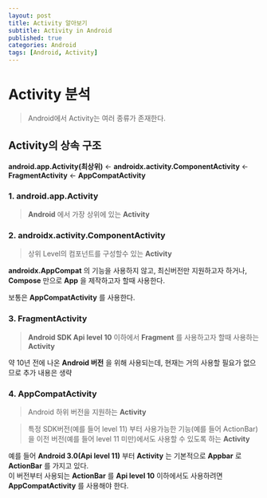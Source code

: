 ```yaml
---
layout: post
title: Activity 알아보기
subtitle: Activity in Android
published: true
categories: Android
tags: [Android, Activity]
---
```


Activity 분석
=============  

>Android에서 Activity는 여러 종류가 존재한다.


## Activity의 상속 구조  
  
__android.app.Activity(최상위)__  <-  __androidx.activity.ComponentActivity__  <-  __FragmentActivity__  <-  __AppCompatActivity__  
  
### 1. android.app.Activity  

> __Android__ 에서 가장 상위에 있는 __Activity__  
> 
### 2. androidx.activity.ComponentActivity  

> 상위 Level의 컴포넌트를 구성할수 있는 __Activity__  

__androidx.AppCompat__ 의 기능을 사용하지 않고, 최신버전만 지원하고자 하거나, __Compose__ 만으로 __App__ 을 제작하고자 할때 사용한다.  

보통은 __AppCompatActivity__ 를 사용한다.

### 3. FragmentActivity  

>__Android SDK Api level 10__ 이하에서 __Fragment__ 를 사용하고자 할때 사용하는 __Activity__  

약 10년 전에 나온 __Android 버전__ 을 위해 사용되는데, 현재는 거의 사용할 필요가 없으므로 추가 내용은 생략

### 4. AppCompatActivity  
  
>Android 하위 버전을 지원하는 __Activity__

>특정 SDK버전(예를 들어 level 11) 부터 사용가능한 기능(예를 들어 ActionBar)을 이전 버전(예를 들어 level 11 미만)에서도 사용할 수 있도록 하는 __Activity__

예를 들어 __Android 3.0(Api level 11)__ 부터 __Activity__ 는 기본적으로 __Appbar__ 로 __ActionBar__ 를 가지고 있다.  
이 버전부터 사용되는 __ActionBar__ 를 __Api level 10__ 이하에서도 사용하려면 __AppCompatActivity__ 를 사용해야 한다.  
